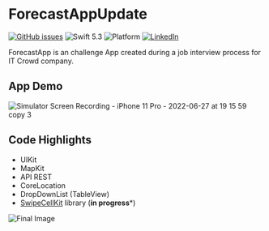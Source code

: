 # ForecastAppUpdate

[![GitHub issues](https://img.shields.io/github/issues/santirodriguezaffonso/To-Do-List-iOS?logo=github)](https://github.com/santirodriguezaffonso/To-Do-List-iOS/issues)
![Swift 5.3](https://img.shields.io/badge/Swift-5.6-orange.svg?style=flat)
![Platform](https://img.shields.io/badge/plataform-iOS-white)
[![LinkedIn](https://img.shields.io/badge/LinkedIn-santiagorodriguezaffonso-blue)](https://www.linkedin.com/in/santiagorodriguezaffonso/)

ForecastApp is an challenge App created during a job interview process for IT Crowd company.

## App Demo
![Simulator Screen Recording - iPhone 11 Pro - 2022-06-27 at 19 15 59 copy 3](https://user-images.githubusercontent.com/100100565/176049233-c09d66b5-8ee4-4771-81fe-6a51c5f4f7d2.gif)


## Code Highlights

- UIKit
- MapKit
- API REST
- CoreLocation
- DropDownList (TableView)
- [SwipeCellKit](https://github.com/SwipeCellKit/SwipeCellKit) library (**in progress***)


![Final Image](https://user-images.githubusercontent.com/100100565/172270362-2ff7b9f2-9678-458d-ac36-f5e4f3f7a772.png)
